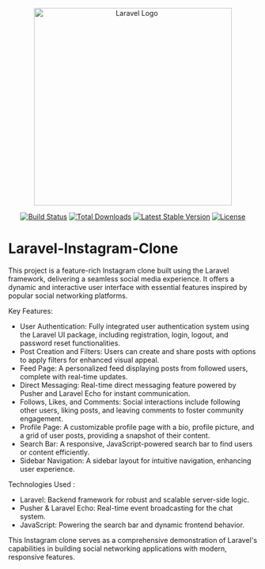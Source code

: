 <p align="center"><a href="https://laravel.com" target="_blank"><img src="https://raw.githubusercontent.com/laravel/art/master/logo-lockup/5%20SVG/2%20CMYK/1%20Full%20Color/laravel-logolockup-cmyk-red.svg" width="400" alt="Laravel Logo"></a></p>

<p align="center">
<a href="https://github.com/laravel/framework/actions"><img src="https://github.com/laravel/framework/workflows/tests/badge.svg" alt="Build Status"></a>
<a href="https://packagist.org/packages/laravel/framework"><img src="https://img.shields.io/packagist/dt/laravel/framework" alt="Total Downloads"></a>
<a href="https://packagist.org/packages/laravel/framework"><img src="https://img.shields.io/packagist/v/laravel/framework" alt="Latest Stable Version"></a>
<a href="https://packagist.org/packages/laravel/framework"><img src="https://img.shields.io/packagist/l/laravel/framework" alt="License"></a>
</p>

# Laravel-Instagram-Clone

This project is a feature-rich Instagram clone built using the Laravel framework, delivering a seamless social media experience. It offers a dynamic and interactive user interface with essential features inspired by popular social networking platforms.

Key Features:
- User Authentication:
    Fully integrated user authentication system using the Laravel UI package, including registration, login, logout, and password reset functionalities.
- Post Creation and Filters:
    Users can create and share posts with options to apply filters for enhanced visual appeal.
- Feed Page:
    A personalized feed displaying posts from followed users, complete with real-time updates.
- Direct Messaging:
    Real-time direct messaging feature powered by Pusher and Laravel Echo for instant communication.
- Follows, Likes, and Comments:
    Social interactions include following other users, liking posts, and leaving comments to foster community engagement.
- Profile Page:
    A customizable profile page with a bio, profile picture, and a grid of user posts, providing a snapshot of their content.
- Search Bar:
    A responsive, JavaScript-powered search bar to find users or content efficiently.
- Sidebar Navigation:
    A sidebar layout for intuitive navigation, enhancing user experience.

Technologies Used :
  - Laravel: Backend framework for robust and scalable server-side logic.
  - Pusher & Laravel Echo: Real-time event broadcasting for the chat system.
  - JavaScript: Powering the search bar and dynamic frontend behavior.

This Instagram clone serves as a comprehensive demonstration of Laravel's capabilities in building social networking applications with modern, responsive features.

